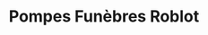 ---
title: "Pompes Funèbres Roblot"
url: /montelimar/pompes-funebres-roblot/
shop: directeurs de funérailles
---